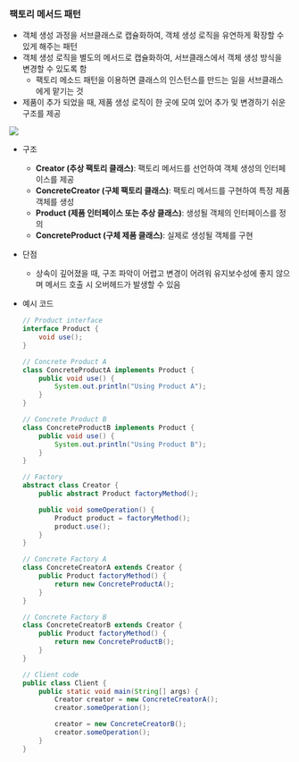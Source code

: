 ### 팩토리 메서드 패턴

- 객체 생성 과정을 서브클래스로 캡슐화하여, 객체 생성 로직을 유연하게 확장할 수 있게 해주는 패턴
- 객체 생성 로직을 별도의 메서드로 캡슐화하여, 서브클래스에서 객체 생성 방식을 변경할 수 있도록 함
    - 팩토리 메소드 패턴을 이용하면 클래스의 인스턴스를 만드는 일을 서브클래스에게 맡기는 것
- 제품이 추가 되었을 때, 제품 생성 로직이 한 곳에 모여 있어 추가 및 변경하기 쉬운 구조를 제공

![](https://upload.wikimedia.org/wikipedia/commons/thumb/a/a3/FactoryMethod.svg/1920px-FactoryMethod.svg.png)

- 구조
    - **Creator (추상 팩토리 클래스)**: 팩토리 메서드를 선언하여 객체 생성의 인터페이스를 제공
    - **ConcreteCreator (구체 팩토리 클래스)**: 팩토리 메서드를 구현하여 특정 제품 객체를 생성
    - **Product (제품 인터페이스 또는 추상 클래스)**: 생성될 객체의 인터페이스를 정의
    - **ConcreteProduct (구체 제품 클래스)**: 실제로 생성될 객체를 구현
- 단점
    - 상속이 깊어졌을 때, 구조 파악이 어렵고 변경이 어려워 유지보수성에 좋지 않으며 메서드 호출 시 오버헤드가 발생할 수 있음
- 예시 코드

    ```java
    // Product interface
    interface Product {
        void use();
    }

    // Concrete Product A
    class ConcreteProductA implements Product {
        public void use() {
            System.out.println("Using Product A");
        }
    }

    // Concrete Product B
    class ConcreteProductB implements Product {
        public void use() {
            System.out.println("Using Product B");
        }
    }

    // Factory
    abstract class Creator {
        public abstract Product factoryMethod();

        public void someOperation() {
            Product product = factoryMethod();
            product.use();
        }
    }

    // Concrete Factory A
    class ConcreteCreatorA extends Creator {
        public Product factoryMethod() {
            return new ConcreteProductA();
        }
    }

    // Concrete Factory B
    class ConcreteCreatorB extends Creator {
        public Product factoryMethod() {
            return new ConcreteProductB();
        }
    }

    // Client code
    public class Client {
        public static void main(String[] args) {
            Creator creator = new ConcreteCreatorA();
            creator.someOperation();

            creator = new ConcreteCreatorB();
            creator.someOperation();
        }
    }

    ```
